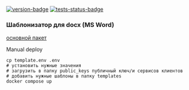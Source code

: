 [![version-badge][version-badge]][main-branch-link] [![tests-status-badge][tests-status-badge]][main-branch-link]

[version-badge]: https://img.shields.io/badge/version-0.1.0-%230071C5?style=for-the-badge&logo=semver&logoColor=orange
[tests-status-badge]: https://img.shields.io/badge/test-passed-green?style=for-the-badge&logo=pytest&logoColor=orange
[main-branch-link]: https://github.com/MavlinD/docx

### Шаблонизатор для docx (MS Word)

[основной пакет](https://docxtpl.readthedocs.io/en/latest/#indices-and-tables)

Manual deploy
```shell
cp template.env .env
# установить нужные значения
# загрузить в папку public_keys публичный ключ/и сервисов клиентов
# добавить нужные шаблоны в папку templates
docker compose up 
```
